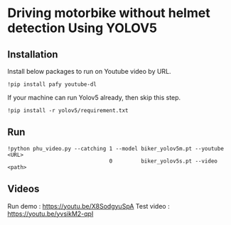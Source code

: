 # Driving motorbike without helmet detection Using YOLOV5
## Installation
Install below packages to run on Youtube video by URL.

    !pip install pafy youtube-dl

If your machine can run Yolov5 already, then skip this step.

    !pip install -r yolov5/requirement.txt

   
 ## Run
 

    !python phu_video.py --catching 1 --model biker_yolov5m.pt --youtube <URL>
                                    0         biker_yolov5s.pt --video <path>

## Videos
Run demo : https://youtu.be/X8SodgyuSpA
Test video : https://youtu.be/yvsikM2-qpI
